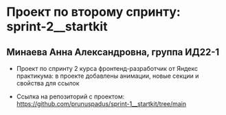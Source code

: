 # Проект по второму спринту: sprint-2__startkit
## Минаева Анна Александровна, группа ИД22-1

* Проект по спринту 2 курса фронтенд-разработчик от Яндекс практикума: в проекте добавлены анимации, новые секции и свойства для ссылок

* Ссылка на репозиторий с проектом: https://github.com/prunuspadus/sprint-1__startkit/tree/main
